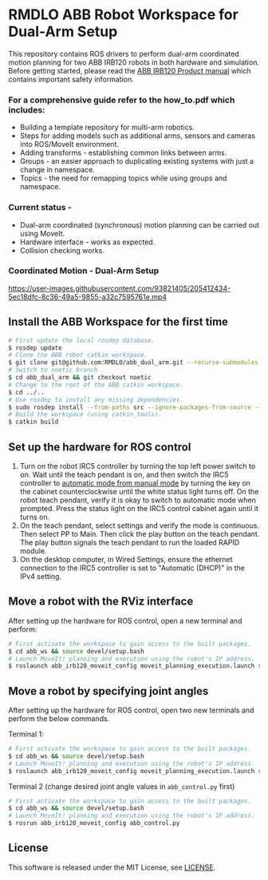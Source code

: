 # RMDLO ABB Robot Workspace for Dual-Arm Setup

This repository contains ROS drivers to perform dual-arm coordinated motion planning for two ABB IRB120 robots in both hardware and simulation. Before getting started, please read the [ABB IRB120 Product manual](https://library.e.abb.com/public/35c8d30aebad4d13b945a1943e354ac5/3HAC035728%20PM%20IRB%20120-en.pdf) which contains important safety information.

### For a comprehensive guide refer to the how_to.pdf which includes:

- Building a template repository for multi-arm robotics.
- Steps for adding models such as additional arms, sensors and cameras into ROS/MoveIt environment.
- Adding transforms - establishing common links between arms.
- Groups - an easier approach to duplicating existing systems with just a change in namespace.
- Topics - the need for remapping topics while using groups and namespace.

### Current status - 

- Dual-arm coordinated (synchronous) motion planning can be carried out using MoveIt.
- Hardware interface - works as expected.
- Collision checking works.  

### Coordinated Motion - Dual-Arm Setup

https://user-images.githubusercontent.com/93821405/205412434-5ec18dfc-8c36-49a5-9855-a32c7595761e.mp4

<!-- https://user-images.githubusercontent.com/93821405/204172896-e4cfaeb9-4eeb-4013-9db9-88399d4c3a16.mp4 -->

## Install the ABB Workspace for the first time
```bash
# First update the local rosdep database.
$ rosdep update
# Clone the ABB robot catkin workspace.
$ git clone git@github.com:RMDLO/abb_dual_arm.git --recurse-submodules
# Switch to noetic branch
$ cd abb_dual_arm && git checkout noetic
# Change to the root of the ABB catkin workspace.
$ cd ../..
# Use rosdep to install any missing dependencies.
$ sudo rosdep install --from-paths src --ignore-packages-from-source --rosdistro noetic
# Build the workspace (using catkin_tools).
$ catkin build
```

## Set up the hardware for ROS control

1. Turn on the robot IRC5 controller by turning the top left power switch to on. Wait until the teach pendant is on, and then switch the IRC5 controller to [automatic mode from manual mode](!http://wiki.ros.org/abb_driver/Tutorials/RunServer) by turning the key on the cabinet counterclockwise until the white status light turns off. On the robot teach pendant, verify it is okay to switch to automatic mode when prompted. Press the status light on the IRC5 control cabinet again until it turns on.
2.  On the teach pendant, select settings and verify the mode is continuous. Then select PP to Main. Then click the play button on the teach pendant. The play button signals the teach pendant to run the loaded RAPID module.
3. On the desktop computer, in Wired Settings, ensure the ethernet connection to the IRC5 controller is set to "Automatic (DHCP)" in the IPv4 setting. 

## Move a robot with the RViz interface

After setting up the hardware for ROS control, open a new terminal and perform:

```bash
# First activate the workspace to gain access to the built packages.
$ cd abb_ws && source devel/setup.bash
# Launch MoveIt! planning and execution using the robot's IP address.
$ roslaunch abb_irb120_moveit_config moveit_planning_execution.launch sim:=false robot_ip:=192.168.125.1
```
<!-- ![Dual-Arm Setup (MoveIt)](images/a.png) -->

## Move a robot by specifying joint angles

After setting up the hardware for ROS control, open two new terminals and perform the below commands.

Terminal 1:

```bash
# First activate the workspace to gain access to the built packages.
$ cd abb_ws && source devel/setup.bash
# Launch MoveIt! planning and execution using the robot's IP address.
$ roslaunch abb_irb120_moveit_config moveit_planning_execution.launch sim:=false robot_ip:=192.168.125.1
```
Terminal 2 (change desired joint angle values in `abb_control.py` first)
```bash
# First activate the workspace to gain access to the built packages.
$ cd abb_ws && source devel/setup.bash
# Launch MoveIt! planning and execution using the robot's IP address.
$ rosrun abb_irb120_moveit_config abb_control.py
```

## License

This software is released under the MIT License, see [LICENSE](./LICENSE).
